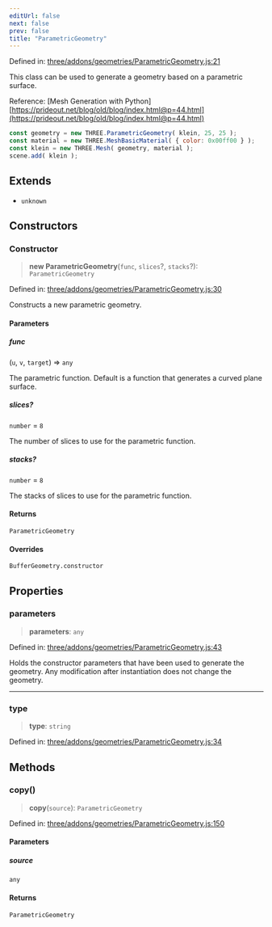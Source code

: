 ```yaml
---
editUrl: false
next: false
prev: false
title: "ParametricGeometry"
---
```


Defined in: [three/addons/geometries/ParametricGeometry.js:21](https://github.com/DefinitelyMaybe/three-i18n/blob/fa57b79433d1c349ffb23a78727299c8d4190136/three/addons/geometries/ParametricGeometry.js#L21)

This class can be used to generate a geometry based on a parametric surface.

Reference: [Mesh Generation with Python][https://prideout.net/blog/old/blog/index.html@p=44.html](https://prideout.net/blog/old/blog/index.html@p=44.html)

```js
const geometry = new THREE.ParametricGeometry( klein, 25, 25 );
const material = new THREE.MeshBasicMaterial( { color: 0x00ff00 } );
const klein = new THREE.Mesh( geometry, material );
scene.add( klein );
```

## Extends

- `unknown`

## Constructors

### Constructor

> **new ParametricGeometry**(`func`, `slices`?, `stacks`?): `ParametricGeometry`

Defined in: [three/addons/geometries/ParametricGeometry.js:30](https://github.com/DefinitelyMaybe/three-i18n/blob/fa57b79433d1c349ffb23a78727299c8d4190136/three/addons/geometries/ParametricGeometry.js#L30)

Constructs a new parametric geometry.

#### Parameters

##### func

(`u`, `v`, `target`) => `any`

The parametric function. Default is a function that generates a curved plane surface.

##### slices?

`number` = `8`

The number of slices to use for the parametric function.

##### stacks?

`number` = `8`

The stacks of slices to use for the parametric function.

#### Returns

`ParametricGeometry`

#### Overrides

`BufferGeometry.constructor`

## Properties

### parameters

> **parameters**: `any`

Defined in: [three/addons/geometries/ParametricGeometry.js:43](https://github.com/DefinitelyMaybe/three-i18n/blob/fa57b79433d1c349ffb23a78727299c8d4190136/three/addons/geometries/ParametricGeometry.js#L43)

Holds the constructor parameters that have been
used to generate the geometry. Any modification
after instantiation does not change the geometry.

***

### type

> **type**: `string`

Defined in: [three/addons/geometries/ParametricGeometry.js:34](https://github.com/DefinitelyMaybe/three-i18n/blob/fa57b79433d1c349ffb23a78727299c8d4190136/three/addons/geometries/ParametricGeometry.js#L34)

## Methods

### copy()

> **copy**(`source`): `ParametricGeometry`

Defined in: [three/addons/geometries/ParametricGeometry.js:150](https://github.com/DefinitelyMaybe/three-i18n/blob/fa57b79433d1c349ffb23a78727299c8d4190136/three/addons/geometries/ParametricGeometry.js#L150)

#### Parameters

##### source

`any`

#### Returns

`ParametricGeometry`
